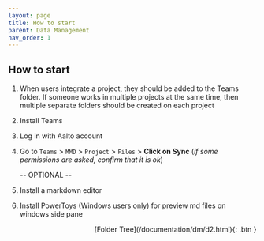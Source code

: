```yaml
---
layout: page
title: How to start
parent: Data Management
nav_order: 1
---
```


## How to start

1. When users integrate a project, they should be added to the Teams folder. If someone works in multiple projects at the same time, then multiple separate folders should be created on each project
2. Install Teams
3. Log in with Aalto account
4. Go to `Teams` > `MMD` > `Project` > `Files` > **Click on Sync** 
(*if some permissions are asked, confirm that it is ok*)

	-- OPTIONAL --

5. Install a markdown editor
6. Install PowerToys (Windows users only) for preview md files on windows side pane

<span class="fs-3" style="float: right;">
[Folder Tree](/documentation/dm/d2.html){: .btn }
</span>